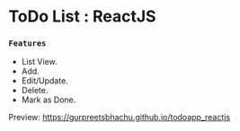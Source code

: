 # ToDo List : ReactJS
### `Features`
- List View.
- Add.
- Edit/Update.
- Delete.
- Mark as Done.

Preview: https://gurpreetsbhachu.github.io/todoapp_reactjs
